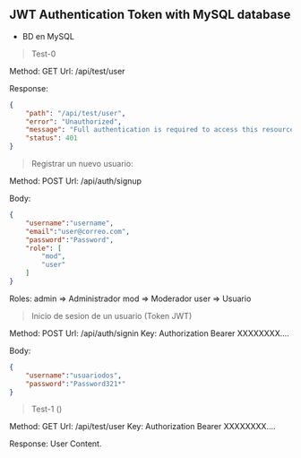 ## JWT Authentication Token with MySQL database

- BD en MySQL

> Test-0

Method: GET
Url: /api/test/user

Response:
```json
{
    "path": "/api/test/user",
    "error": "Unauthorized",
    "message": "Full authentication is required to access this resource",
    "status": 401
}
```
> Registrar un nuevo usuario:

Method: POST 
Url: /api/auth/signup

Body:
```json
{
    "username":"username",
    "email":"user@correo.com",
    "password":"Password",
    "role": [
        "mod", 
        "user"
    ]
}
```

Roles: 
    admin => Administrador
    mod => Moderador
    user => Usuario

> Inicio de sesion de un usuario (Token JWT)

Method: POST 
Url: /api/auth/signin
Key: Authorization Bearer XXXXXXXX....

Body:
```json
{
    "username":"usuariodos",
    "password":"Password321*"
}
```

> Test-1 () 

Method: GET
Url: /api/test/user
Key: Authorization Bearer XXXXXXXX....

Response: User Content.

